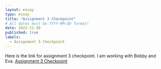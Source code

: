 ```yaml
---
layout: essay
type: essay
title: "Assignment 3 Checkpoint"
# All dates must be YYYY-MM-DD format!
date: 2022-11-30
published: true
labels:
  - Assignment 3 Checkpoint
---
```



Here is the link for assignment 3 checkpoint. I am working with Bobby and Eva. 
[Assignment 3 Checkpoint](https://youtu.be/EQDEDPAYpKQ)
